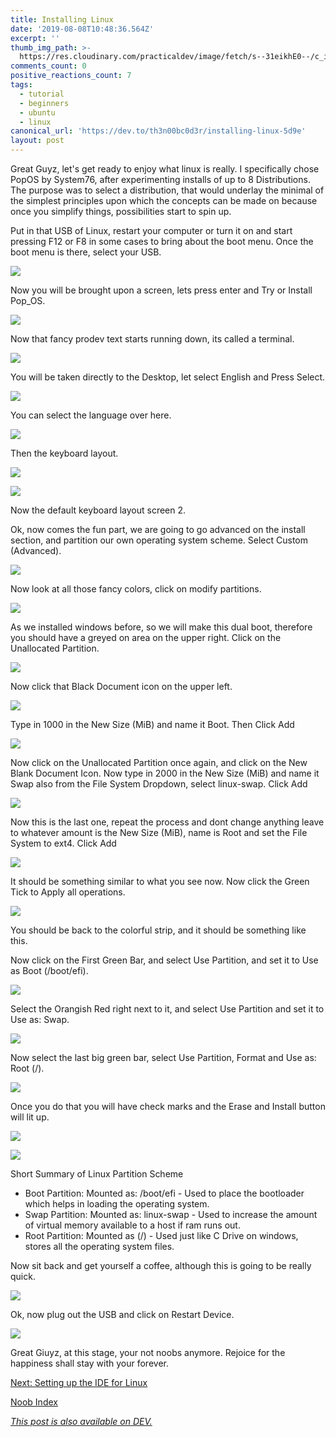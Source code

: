 ```yaml
---
title: Installing Linux
date: '2019-08-08T10:48:36.564Z'
excerpt: ''
thumb_img_path: >-
  https://res.cloudinary.com/practicaldev/image/fetch/s--31eikhE0--/c_imagga_scale,f_auto,fl_progressive,h_420,q_auto,w_1000/https://res.cloudinary.com/practicaldev/image/fetch/s--FYYoJMUd--/c_imagga_scale%2Cf_auto%2Cfl_progressive%2Ch_420%2Cq_auto%2Cw_1000/https://thepracticaldev.s3.amazonaws.com/i/tm4q7g5s7c4r4rcsg13w.jpg
comments_count: 0
positive_reactions_count: 7
tags:
  - tutorial
  - beginners
  - ubuntu
  - linux
canonical_url: 'https://dev.to/th3n00bc0d3r/installing-linux-5d9e'
layout: post
---
```

Great Guyz, let's get ready to enjoy what linux is really. I specifically chose PopOS by System76, after experimenting installs of up to 8 Distributions. The purpose was to select a distribution, that would underlay the minimal of the simplest principles upon which the concepts can be made on because once you simplify things, possibilities start to spin up.

Put in that USB of Linux, restart your computer or turn it on and start pressing F12 or F8 in some cases to bring about the boot menu. Once the boot menu is there, select your USB.

![](https://i.ibb.co/bKFV2Zh/IMG-20190807-102903.jpg)

Now you will be brought upon a screen, lets press enter and Try or Install Pop_OS.

![](https://i.ibb.co/sWhvjDd/IMG-20190807-102911.jpg)

Now that fancy prodev text starts running down, its called a terminal.

![](https://i.ibb.co/KW9h07B/IMG-20190807-102915.jpg)

You will be taken directly to the Desktop, let select English and Press Select.

![](https://i.ibb.co/K9yPDWD/IMG-20190807-102932.jpg)

You can select the language over here.

![](https://i.ibb.co/VBcLDCc/IMG-20190807-102943.jpg)

Then the keyboard layout.

![](https://i.ibb.co/B2rBYRj/IMG-20190807-102950.jpg)

![](https://i.ibb.co/FKmfwGg/IMG-20190807-103005.jpg)

Now the default keyboard layout screen 2.

Ok, now comes the fun part, we are going to go advanced on the install section, and partition our own operating system scheme. Select Custom (Advanced).

![](https://i.ibb.co/QKRWmF7/IMG-20190807-103012.jpg)

Now look at all those fancy colors, click on modify partitions.

![](https://i.ibb.co/PFfTsKk/IMG-20190807-103023.jpg)

As we installed windows before, so we will make this dual boot, therefore you should have a greyed on area on the upper right. Click on the Unallocated Partition.

![](https://i.ibb.co/GvNCVsf/IMG-20190807-103109.jpg)

Now click that Black Document icon on the upper left.

![](https://i.ibb.co/SwJDJHH/IMG-20190807-103123.jpg)

Type in 1000 in the New Size (MiB) and name it Boot. Then Click Add

![](https://i.ibb.co/5kBkVZ8/IMG-20190807-103513.jpg)

Now click on the Unallocated Partition once again, and click on the New Blank Document Icon. Now type in 2000 in the New Size (MiB) and name it Swap also from the File System Dropdown, select linux-swap. Click Add

![](https://i.ibb.co/N39fX8h/IMG-20190807-103534.jpg)

Now this is the last one, repeat the process and dont change anything leave to whatever amount is the New Size (MiB), name is Root and set the File System to ext4. Click Add

![](https://i.ibb.co/NSmt9JS/IMG-20190807-103621.jpg)

It should be something similar to what you see now. Now click the Green Tick to Apply all operations.

![](https://i.ibb.co/h16YQp5/IMG-20190807-103629.jpg)

You should be back to the colorful strip, and it should be something like this.

Now click on the First Green Bar, and select Use Partition, and set it to Use as Boot (/boot/efi).

![](https://i.ibb.co/fF26KD9/IMG-20190807-103651.jpg)

Select the Orangish Red right next to it, and select Use Partition and set it to Use as: Swap.

![](https://i.ibb.co/vcbbGPg/IMG-20190807-103959.jpg)

Now select the last big green bar, select Use Partition, Format and Use as: Root (/).

![](https://i.ibb.co/GMmJdG3/IMG-20190807-104005.jpg)

Once you do that you will have check marks and the Erase and Install button will lit up.

![](https://i.ibb.co/Yp5Jm2D/IMG-20190807-104023.jpg)

![](https://i.ibb.co/Js1Tc7T/IMG-20190807-104033.jpg)

Short Summary of Linux Partition Scheme



*   Boot Partition: Mounted as: /boot/efi - Used to place the bootloader which helps in loading the operating system.
*   Swap Partition: Mounted as: linux-swap - Used to increase the amount of virtual memory available to a host if ram runs out.
*   Root Partition: Mounted as (/) - Used just like C Drive on windows, stores all the operating system files.

Now sit back and get yourself a coffee, although this is going to be really quick.

![](https://i.ibb.co/7byYRT9/IMG-20190807-104038.jpg)

Ok, now plug out the USB and click on Restart Device.

![](https://i.ibb.co/mH4gtYD/IMG-20190807-104419.jpg)

Great Giuyz, at this stage, your not noobs anymore. Rejoice for the happiness shall stay with your forever.

[Next: Setting up the IDE for Linux](https://dev.to/th3n00bc0d3r/setting-up-the-ide-integrated-development-environment-51lc)

[Noob Index](https://dev.to/th3n00bc0d3r/noob-guides-index-4mne)



*[This post is also available on DEV.](https://dev.to/th3n00bc0d3r/installing-linux-5d9e)*


<script>
const parent = document.getElementsByTagName('head')[0];
const script = document.createElement('script');
script.type = 'text/javascript';
script.src = 'https://cdnjs.cloudflare.com/ajax/libs/iframe-resizer/4.1.1/iframeResizer.min.js';
script.charset = 'utf-8';
script.onload = function() {
    window.iFrameResize({}, '.liquidTag');
};
parent.appendChild(script);
</script>    
